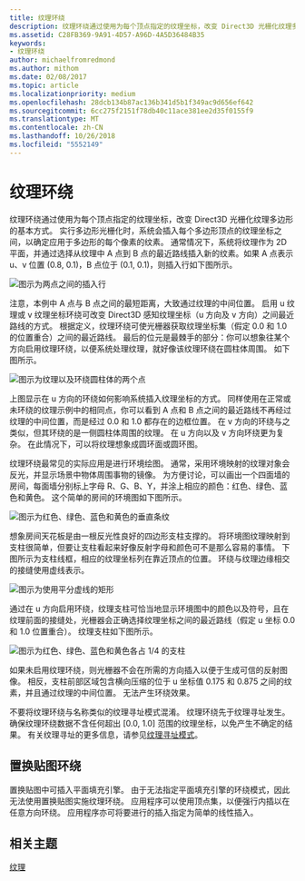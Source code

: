 ```yaml
---
title: 纹理环绕
description: 纹理环绕通过使用为每个顶点指定的纹理坐标，改变 Direct3D 光栅化纹理多边形的基本方式。
ms.assetid: C28FB369-9A91-4D57-A96D-4A5D36484B35
keywords:
- 纹理环绕
author: michaelfromredmond
ms.author: mithom
ms.date: 02/08/2017
ms.topic: article
ms.localizationpriority: medium
ms.openlocfilehash: 28dcb134b87ac136b341d5b1f349ac9d656ef642
ms.sourcegitcommit: 6cc275f2151f78db40c11ace381ee2d35f0155f9
ms.translationtype: MT
ms.contentlocale: zh-CN
ms.lasthandoff: 10/26/2018
ms.locfileid: "5552149"
---
```

# <a name="texture-wrapping"></a>纹理环绕


纹理环绕通过使用为每个顶点指定的纹理坐标，改变 Direct3D 光栅化纹理多边形的基本方式。 实行多边形光栅化时，系统会插入每个多边形顶点的纹理坐标之间，以确定应用于多边形的每个像素的纹素。 通常情况下，系统将纹理作为 2D 平面，并通过选择从纹理中 A 点到 B 点的最近路线插入新的纹素。如果 A 点表示 u、v 位置 (0.8, 0.1)，B 点位于 (0.1, 0.1)，则插入行如下图所示。

![图示为两点之间的插入行](images/interp1.png)

注意，本例中 A 点与 B 点之间的最短距离，大致通过纹理的中间位置。 启用 u 纹理或 v 纹理坐标环绕可改变 Direct3D 感知纹理坐标（u 方向及 v 方向）之间最近路线的方式。 根据定义，纹理环绕可使光栅器获取纹理坐标集（假定 0.0 和 1.0 的位置重合）之间的最近路线。 最后的位元是最棘手的部分：你可以想象往某个方向启用纹理环绕，以便系统处理纹理，就好像该纹理环绕在圆柱体周围。 如下图所示。

![图示为纹理以及环绕圆柱体的两个点](images/interp2.png)

上图显示在 u 方向的环绕如何影响系统插入纹理坐标的方式。 同样使用在正常或未环绕的纹理示例中的相同点，你可以看到 A 点和 B 点之间的最近路线不再经过纹理的中间位置，而是经过 0.0 和 1.0 都存在的边框位置。 在 v 方向的环绕与之类似，但其环绕的是一侧圆柱体周围的纹理。 在 u 方向以及 v 方向环绕更为复杂。 在此情况下，可以将纹理想象成圆环面或圆环图。

纹理环绕最常见的实际应用是进行环境绘图。 通常，采用环境映射的纹理对象会反光，并显示场景中物体周围事物的镜像。 为方便讨论，可以画出一个四面墙的房间，每面墙分别标上字母 R、G、B、Y，并涂上相应的颜色：红色、绿色、蓝色和黄色。 这个简单的房间的环境图如下图所示。

![图示为红色、绿色、蓝色和黄色的垂直条纹](images/envmap.png)

想象房间天花板是由一根反光性良好的四边形支柱支撑的。 将环境图纹理映射到支柱很简单，但要让支柱看起来好像反射字母和颜色可不是那么容易的事情。 下图所示为支柱线框，相应的纹理坐标列在靠近顶点的位置。 环绕与纹理边缘相交的接缝使用虚线表示。

![图示为使用平分虚线的矩形](images/seam.png)

通过在 u 方向启用环绕，纹理支柱可恰当地显示环境图中的颜色以及符号，且在纹理前面的接缝处，光栅器会正确选择纹理坐标之间的最近路线（假定 u 坐标 0.0 和 1.0 位置重合）。 纹理支柱如下图所示。

![图示为红色、绿色、蓝色和黄色各占 1/4 的支柱](images/tex-seam.png)

如果未启用纹理环绕，则光栅器不会在所需的方向插入以便于生成可信的反射图像。 相反，支柱前部区域包含横向压缩的位于 u 坐标值 0.175 和 0.875 之间的纹素，并且通过纹理的中间位置。 无法产生环绕效果。

不要将纹理环绕与名称类似的纹理寻址模式混淆。 纹理环绕先于纹理寻址发生。 确保纹理环绕数据不含任何超出 \[0.0, 1.0\] 范围的纹理坐标，以免产生不确定的结果。 有关纹理寻址的更多信息，请参见[纹理寻址模式](texture-addressing-modes.md)。

## <a name="span-iddisplacementmapwrappingspanspan-iddisplacementmapwrappingspanspan-iddisplacementmapwrappingspandisplacement-map-wrapping"></a><span id="Displacement_Map_Wrapping"></span><span id="displacement_map_wrapping"></span><span id="DISPLACEMENT_MAP_WRAPPING"></span>置换贴图环绕


置换贴图中可插入平面填充引擎。 由于无法指定平面填充引擎的环绕模式，因此无法使用置换贴图实施纹理环绕。 应用程序可以使用顶点集，以便强行内插以在任意方向环绕。 应用程序亦可将要进行的插入指定为简单的线性插入。

## <a name="span-idrelated-topicsspanrelated-topics"></a><span id="related-topics"></span>相关主题


[纹理](textures.md)

 

 




